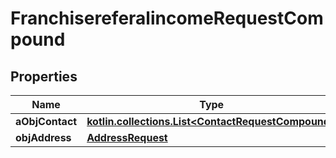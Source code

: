 
# FranchisereferalincomeRequestCompound

## Properties
| Name | Type | Description | Notes |
| ------------ | ------------- | ------------- | ------------- |
| **aObjContact** | [**kotlin.collections.List&lt;ContactRequestCompound&gt;**](ContactRequestCompound.md) |  |  |
| **objAddress** | [**AddressRequest**](AddressRequest.md) |  |  [optional] |



